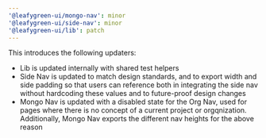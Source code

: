 ```yaml
---
'@leafygreen-ui/mongo-nav': minor
'@leafygreen-ui/side-nav': minor
'@leafygreen-ui/lib': patch
---
```


This introduces the following updaters:
- Lib is updated internally with shared test helpers
- Side Nav is updated to match design standards, and to export width and side padding so that users can reference both in integrating the side nav without hardcoding these values and to future-proof design changes
- Mongo Nav is updated with a disabled state for the Org Nav, used for pages where there is no concept of a current project or orgqnization. Additionally, Mongo Nav exports the different nav heights for the above reason
